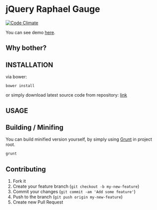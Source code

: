 jQuery Raphael Gauge
=============
[![Code Climate](https://codeclimate.com/github/wasilak/angular-raphael-gauge/badges/gpa.svg)](https://codeclimate.com/github/wasilak/angular-raphael-gauge)

You can see demo [here](http://wasilak.github.io/jquery.raphaelGauge/).

Why bother?
-------------------


INSTALLATION
-------------------

via bower:

```
bower install
```

or simply download latest source code from repository: [link](https://github.com/wasilak/jquery.raphaelGauge/archive/master.zip)

USAGE
-------------------


Building / Minifing
----------

You can build minified version yourself, by simply using [Grunt](http://gruntjs.com) in project root.

```bash
grunt
```

Contributing
--------------

1. Fork it
2. Create your feature branch (`git checkout -b my-new-feature`)
3. Commit your changes (`git commit -am 'Add some feature'`)
4. Push to the branch (`git push origin my-new-feature`)
5. Create new Pull Request
